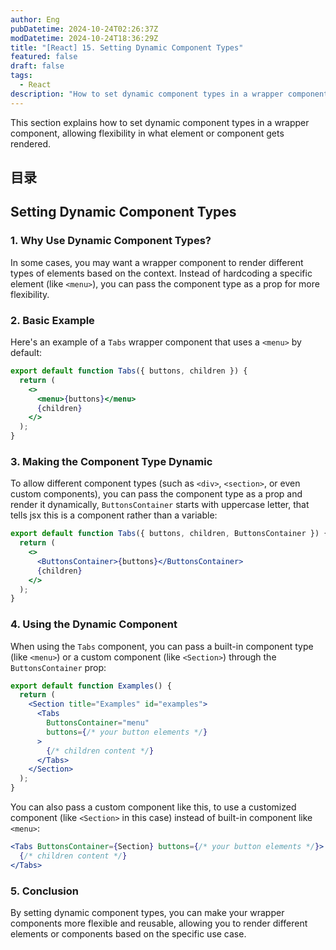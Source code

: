 ```yaml
---
author: Eng
pubDatetime: 2024-10-24T02:26:37Z
modDatetime: 2024-10-24T18:36:29Z
title: "[React] 15. Setting Dynamic Component Types"
featured: false
draft: false
tags:
  - React
description: "How to set dynamic component types in a wrapper component in React."
---
```


This section explains how to set dynamic component types in a wrapper component, allowing flexibility in what element or component gets rendered.

## 目录

## Setting Dynamic Component Types

### 1. Why Use Dynamic Component Types?

In some cases, you may want a wrapper component to render different types of elements based on the context. Instead of hardcoding a specific element (like `<menu>`), you can pass the component type as a prop for more flexibility.

### 2. Basic Example

Here's an example of a `Tabs` wrapper component that uses a `<menu>` by default:

```jsx
export default function Tabs({ buttons, children }) {
  return (
    <>
      <menu>{buttons}</menu>
      {children}
    </>
  );
}
```

### 3. Making the Component Type Dynamic

To allow different component types (such as `<div>`, `<section>`, or even custom components), you can pass the component type as a prop and render it dynamically, `ButtonsContainer` starts with uppercase letter, that tells jsx this is a component rather than a variable:

```jsx
export default function Tabs({ buttons, children, ButtonsContainer }) {
  return (
    <>
      <ButtonsContainer>{buttons}</ButtonsContainer>
      {children}
    </>
  );
}
```

### 4. Using the Dynamic Component

When using the `Tabs` component, you can pass a built-in component type (like `<menu>`) or a custom component (like `<Section>`) through the `ButtonsContainer` prop:

```jsx
export default function Examples() {
  return (
    <Section title="Examples" id="examples">
      <Tabs
        ButtonsContainer="menu"
        buttons={/* your button elements */}
      >
        {/* children content */}
      </Tabs>
    </Section>
  );
}
```

You can also pass a custom component like this, to use a customized component (like `<Section>` in this case) instead of built-in component like `<menu>`:

```jsx
<Tabs ButtonsContainer={Section} buttons={/* your button elements */}>
  {/* children content */}
</Tabs>
```

### 5. Conclusion

By setting dynamic component types, you can make your wrapper components more flexible and reusable, allowing you to render different elements or components based on the specific use case.
